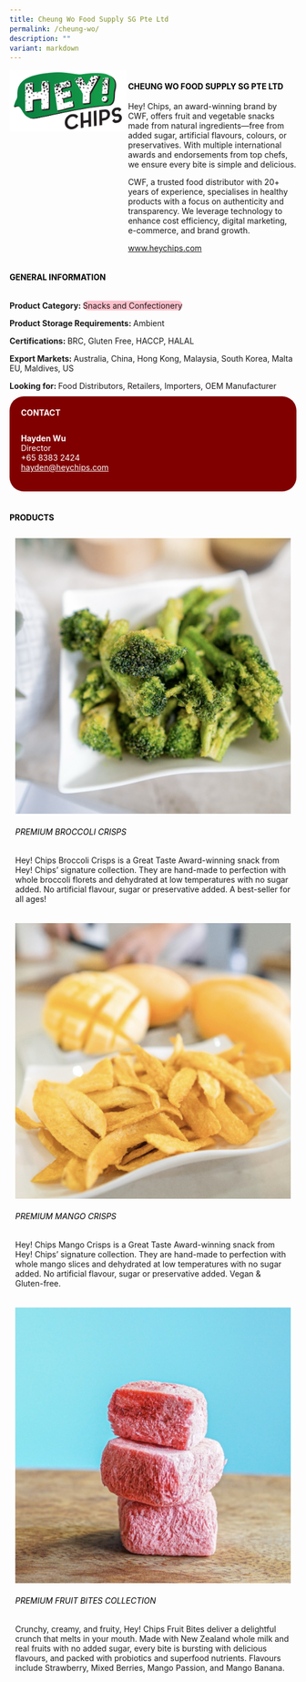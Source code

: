 ```yaml
---
title: Cheung Wo Food Supply SG Pte Ltd
permalink: /cheung-wo/
description: ""
variant: markdown
---
```

<div class="flex-paragraph">
	<div style="display: flex; flex-wrap: wrap;" class="flex-container">
		<div style="flex: 1 1 40%; display: block;" class="card sgds">
			<img src="/images/Cheung%20Wo/cheung_wo_logo.png">
		</div>
		<div style="flex: 1 1 58%; display: block; margin-left: 3px" class="card-sgds">
			<h4 style="text-transform: uppercase; color: black;"><b>Cheung Wo Food Supply SG Pte Ltd</b></h4>
			<p>Hey! Chips, an award-winning brand by CWF, offers fruit and vegetable snacks made from natural ingredients—free from added sugar, artificial flavours, colours, or preservatives. With multiple international awards and endorsements from top chefs, we ensure every bite is simple and delicious.</p>
			<p>CWF, a trusted food distributor with 20+ years of experience, specialises in healthy products with a focus on authenticity and transparency. We leverage technology to enhance cost efficiency, digital marketing, e-commerce, and brand growth.</p>
			<p><a target="_blank" href="https://www.heychips.com">www.heychips.com</a></p>
		</div>
	</div>
</div>

<h4 style="text-transform: uppercase; color: black;">
	<b>General Information</b>
</h4>
<div style="display: flex; flex-wrap: wrap;" class="flex-container">
	<div style="flex: 1 1 65%; display: block; align-self: stretch" class="card sgds">
		<div class="flex-paragraph">
			<p>
				<b>Product Category: </b>
				<span style="background-color: pink; border-radius: 10px;">Snacks and Confectionery</span>
			</p>
			<p>
				<b>Product Storage Requirements: </b>Ambient
			</p>
			<p>
				<b>Certifications: </b>BRC, Gluten Free, HACCP, HALAL
			</p>
			<p>
				<b>Export Markets: </b>Australia, China, Hong Kong, Malaysia, South Korea, Malta EU, Maldives, US
			</p>
			<p style="margin-bottom: 10px;">
				<b>Looking for: </b>Food Distributors, Retailers, Importers, OEM Manufacturer
			</p>
		</div>
	</div>
	<div style="flex: 1 1 35%; padding: 10px; display: block; background-color: maroon; border-radius: 25px; align-self: center;" class="card sgds">
		<h4 style="color: white; margin-top: 10px; margin-left: 10px;">CONTACT</h4>
		<div class="flex-paragraph">
			<p style="padding: 10px; color: white;">
				<b>Hayden Wu</b>
				<br>Director<br>+65 8383 2424<br>
				<a style="color: white;" href="mailto:hayden@heychips.com">hayden@heychips.com</a>
			</p>
		</div>
	</div>
</div>
<br>
<h4 style="text-transform: uppercase; color: black;">
	<b>Products</b>
</h4>
<div style="display: flex; flex-wrap: wrap;">
	<div style="flex: 1 1 47%; margin: 10px; display: block;" class="card sgds">
		<div style="display: block;" class="flex-image">
			<img src="/images/Cheung%20Wo/cheung_wo_product_01.jpg">
		</div>
		<div class="flex-paragraph">
			<h6 style="text-transform: uppercase; color: black;">Premium Broccoli Crisps</h6>
			<p>Hey! Chips Broccoli Crisps is a Great Taste Award-winning snack from Hey! Chips’ signature collection. They are hand-made to perfection with whole broccoli florets and dehydrated at low temperatures with no sugar added. No artificial flavour, sugar or preservative added. A best-seller for all ages!</p>
		</div>
	</div>
	<div style="flex: 1 1 47%; margin: 10px; display: block;" class="card sgds">
		<div style="display: block;" class="flex-image">
			<img src="/images/Cheung%20Wo/cheung_wo_product_02.jpg">
		</div>
		<div class="flex-paragraph">
			<h6 style="text-transform: uppercase; color: black;">Premium Mango Crisps</h6>
			<p>Hey! Chips Mango Crisps is a Great Taste Award-winning snack from Hey! Chips’ signature collection. They are hand-made to perfection with whole mango slices and dehydrated at low temperatures with no sugar added. No artificial flavour, sugar or preservative added. Vegan &amp; Gluten-free.</p>
		</div>
	</div>
	<div style="flex: 1 1 47%; margin: 10px; display: block;" class="card sgds">
		<div style="display: block;" class="flex-image">
			<img src="/images/Cheung%20Wo/cheung_wo_product_03.jpg">
		</div>
		<div class="flex-paragraph">
			<h6 style="text-transform: uppercase; color: black;">Premium Fruit Bites Collection</h6>
			<p>Crunchy, creamy, and fruity, Hey! Chips Fruit Bites deliver a delightful crunch that melts in your mouth. Made with New Zealand whole milk and real fruits with no added sugar, every bite is bursting with delicious flavours, and packed with probiotics and superfood nutrients. Flavours include Strawberry, Mixed Berries, Mango Passion, and Mango Banana.</p>
		</div>
	</div>
</div>